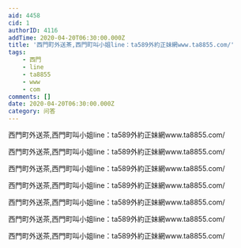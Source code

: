 ```yaml
---
aid: 4458
cid: 1
authorID: 4116
addTime: 2020-04-20T06:30:00.000Z
title: '西門町外送茶,西門町叫小姐line：ta589外約正妹網www.ta8855.com/'
tags:
    - 西門
    - line
    - ta8855
    - www
    - com
comments: []
date: 2020-04-20T06:30:00.000Z
category: 问答
---
```


西門町外送茶,西門町叫小姐line：ta589外約正妹網www.ta8855.com/

西門町外送茶,西門町叫小姐line：ta589外約正妹網www.ta8855.com/

西門町外送茶,西門町叫小姐line：ta589外約正妹網www.ta8855.com/

西門町外送茶,西門町叫小姐line：ta589外約正妹網www.ta8855.com/

西門町外送茶,西門町叫小姐line：ta589外約正妹網www.ta8855.com/

西門町外送茶,西門町叫小姐line：ta589外約正妹網www.ta8855.com/

西門町外送茶,西門町叫小姐line：ta589外約正妹網www.ta8855.com/
